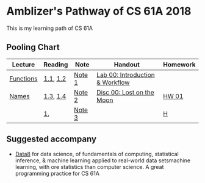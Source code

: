 # Amblizer's Pathway of CS 61A 2018

This is my learning path of CS 61A

## Pooling Chart

Lecture | Reading | Note | Handout | Homework
---|---|---|---|---
[Functions][v1] | [1.1][r1], [1.2][r2] | [Note 1][n1] | [Lab 00: Introduction & Workflow][h1]
[Names][v2] | [1.3][r3], [1.4][r4] | [Note 2][n2] | [Disc 00: Lost on the Moon][h2] | [HW 01][hw1]
[][v2] | [1.][r3] |[Note 3][n3] | [][h2] | [H][hw1]

<!-- links -->
[v1]:https://www.youtube.com/watch?v=v5CP0zpYUcw&list=PL6BsET-8jgYUV8Jxv0D7BLxbg-xIkh0vk&vq=hd1080
[v2]:https://www.youtube.com/watch?v=hdVG0P11G94&list=PL6BsET-8jgYW16P20tNV8hwpBUiCyQB5c&vq=hd1080

[r1]:http://composingprograms.com/pages/11-getting-started.html
[r2]:http://composingprograms.com/pages/12-elements-of-programming.html
[r3]:http://composingprograms.com/pages/13-defining-new-functions.html
[r4]:http://composingprograms.com/pages/14-designing-functions.html

[n1]:https://amblizer.xyz/2018/03/02/cs61a/#1-1-start
[n2]:https://amblizer.xyz/2018/03/02/cs61a/#1-3-define-functions
[n3]:https://amblizer.xyz/2018/03/02/cs61a/#1-5-control

[h1]:https://github.com/Amblizer/CS-61A-Structure-and-Interpretation-of-Computer-Programs/tree/master/lab00/
[h2]:https://github.com/Amblizer/CS-61A-Structure-and-Interpretation-of-Computer-Programs/tree/master/disc00/

[hw1]:https://github.com/Amblizer/CS-61A-Structure-and-Interpretation-of-Computer-Programs/tree/master/hw01/

## Suggested accompany

- [Data8](http://data8.org/) for data science, of fundamentals of computing, statistical inference, & machine learning applied to real-world data setsmachine learning, with ore statistics than computer science. A great programming practice for CS 61A